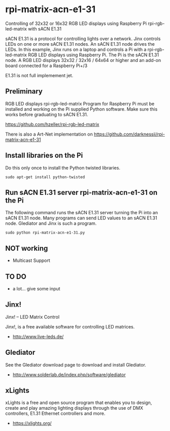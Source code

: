 # rpi-matrix-acn-e1-31
Controlling of 32x32 or 16x32 RGB LED displays using Raspberry Pi rpi-rgb-led-matrix with sACN E1.31

sACN E1.31 is a protocol for controlling lights over a network. Jinx
controls LEDs on one or more sACN E1.31 nodes. An sACN E1.31 node drives the
LEDs. In this example, Jinx runs on a laptop and controls a Pi with
a rpi-rgb-led-matrix RGB LED displays using Raspberry Pi. The Pi is the sACN E1.31 node.
A RGB LED displays 32x32 / 32x16 / 64x64 or higher and an add-on board connected for a Raspberry Pi+/3

E1.31 is not full implemement jet.

## Preliminary

RGB LED displays rpi-rgb-led-matrix Program for Raspberry Pi must be installed and working on the Pi
supplied Python software. Make sure this works before graduating to sACN E1.31.

https://github.com/hzeller/rpi-rgb-led-matrix

There is also a Art-Net implementation on https://github.com/darknessii/rpi-matrix-acn-e1-31 

## Install libraries on the Pi

Do this only once to install the Python twisted libraries.

```
sudo apt-get install python-twisted
```

## Run sACN E1.31 server rpi-matrix-acn-e1-31 on the Pi
The following command runs the sACN E1.31 server turning the Pi into an sACN E1.31 node. 
Many programs can send LED values to an sACN E1.31 node. Glediator and Jinx is such a
program.

```
sudo python rpi-matrix-acn-e1-31.py
```


## NOT working
* Multicast Support

## TO DO
* a lot... give some input

## Jinx!

Jinx! – LED Matrix Control

Jinx!, is a free available software for controlling LED matrices.

* http://www.live-leds.de/

## Glediator

See the Glediator download page to download and install Glediator.

* http://www.solderlab.de/index.php/software/glediator

## xLights

xLights is a free and open source program that enables you to design, create
and play amazing lighting displays through the use of DMX controllers,
E1.31 Ethernet controllers and more.

* https://xlights.org/




